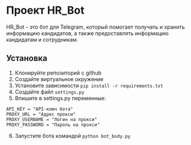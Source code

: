 # Проект HR_Bot

HR_Bot - это бот для Telegram, который помогает получать и хранить информацию кандидатов, а также предоставлять информацию кандидатам и сотрудникам.

## Установка

1. Клонируйте репозиторий с github
2. Создайте виртуальное окружение
3. Установите зависимости `pip install -r requirements.txt`
4. Создайте файл `settings.py`
5. Впишите в settings.py переменные:
```
API_KEY = "API-ключ бота"
PROXY_URL = "Адрес прокси"
PROXY_USERNAME = "Логин на прокси"
PROXY_PASSWORD = "Пароль на прокси"
```
6. Запустите бота командой `python bot_body.py`